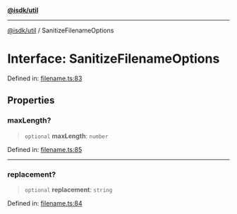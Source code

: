 [**@isdk/util**](../README.md)

***

[@isdk/util](../globals.md) / SanitizeFilenameOptions

# Interface: SanitizeFilenameOptions

Defined in: [filename.ts:83](https://github.com/isdk/util.js/blob/6db2d9183a0020b4684dd604078788d3db3480e8/src/filename.ts#L83)

## Properties

### maxLength?

> `optional` **maxLength**: `number`

Defined in: [filename.ts:85](https://github.com/isdk/util.js/blob/6db2d9183a0020b4684dd604078788d3db3480e8/src/filename.ts#L85)

***

### replacement?

> `optional` **replacement**: `string`

Defined in: [filename.ts:84](https://github.com/isdk/util.js/blob/6db2d9183a0020b4684dd604078788d3db3480e8/src/filename.ts#L84)
